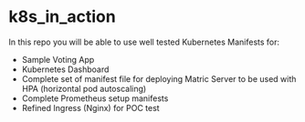# k8s_in_action

In this repo you will be able to use well tested Kubernetes Manifests for:

- Sample Voting App
- Kubernetes Dashboard 
- Complete set of manifest file for deploying Matric Server to be used with HPA (horizontal pod autoscaling)
- Complete Prometheus setup manifests
- Refined Ingress (Nginx) for POC test
